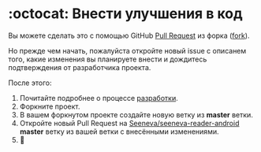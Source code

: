 # :octocat: Внести улучшения в код

Вы можете сделать это с помощью GitHub [Pull Request](https://docs.github.com/en/github/collaborating-with-issues-and-pull-requests/creating-a-pull-request-from-a-fork) из форка ([fork](https://docs.github.com/en/github/getting-started-with-github/fork-a-repo)).

Но прежде чем начать, пожалуйста откройте новый issue c описанем того, какие изменения вы планируете внести и дождитесь подтверждения от разработчика проекта.

После этого:

1. Почитайте подробнее о процессе [разработки](DEVELOPING-ru.md).
2. Форкните проект.
3. В вашем форкнутом проекте создайте новую ветку из **master** ветки.
4. Откройте новый Pull Request на [Seeneva/seeneva-reader-android](https://github.com/Seeneva/seeneva-reader-android) **master** ветку из вашей ветки c внесёнными изменениями.
5. :tada:

